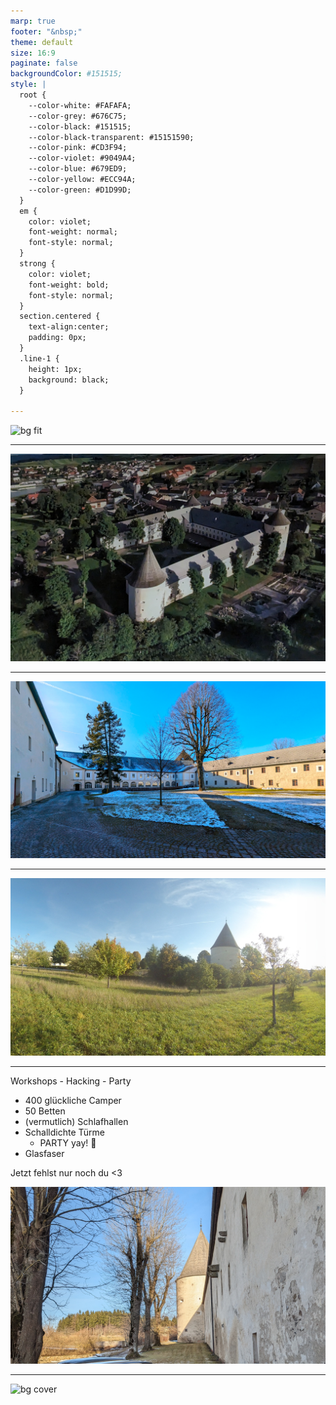 ```yaml
---
marp: true
footer: "&nbsp;"
theme: default
size: 16:9
paginate: false
backgroundColor: #151515;
style: |
  root {
    --color-white: #FAFAFA;
    --color-grey: #676C75;
    --color-black: #151515;
    --color-black-transparent: #15151590;
    --color-pink: #CD3F94;
    --color-violet: #9049A4;
    --color-blue: #679ED9;
    --color-yellow: #ECC94A;
    --color-green: #D1D99D;
  }
  em {
    color: violet;
    font-weight: normal;
    font-style: normal;
  }
  strong {
    color: violet;
    font-weight: bold;
    font-style: normal;
  }
  section.centered {
    text-align:center;
    padding: 0px;
  }
  .line-1 {
    height: 1px;
    background: black;
  }

---
```

<!-- _class: centered -->

![bg fit](img/Håck_ma's_Castle4.jpg)

---

![bg fit](img/schloss_ottenschlag_luftbild.jpg)

---

![bg fit](img/castle_ottenschlag_innenhof.jpg)

---

![bg fit](img/zeltplatz.jpg)

---
<!-- 
_backgroundColor: #FAFAFA;
-->

Workshops - Hacking - Party

- 400 glückliche Camper
- 50 Betten
- (vermutlich) Schlafhallen
- Schalldichte Türme
  - PARTY yay! 🎉
- Glasfaser

Jetzt fehlst nur noch du <3

![bg right](img/castle_ottenschlag_wall.jpg)

---
![bg cover](img/Håck_ma's_Castle4.jpg)

